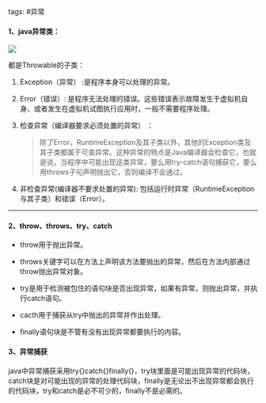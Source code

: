 tags: #异常

#### 1、java异常类：

![](https://syske-pic-bed.oss-cn-hangzhou.aliyuncs.com/imgs/images/Throwable.png)

都是Throwable的子类： 

1. Exception（异常） :是程序本身可以处理的异常。 

2. Error（错误）: 是程序无法处理的错误。这些错误表示故障发生于虚拟机自身、或者发生在虚拟机试图执行应用时，一般不需要程序处理。

3. 检查异常（编译器要求必须处置的异常） ：  

   > 除了Error，RuntimeException及其子类以外，其他的Exception类及其子类都属于可查异常。这种异常的特点是Java编译器会检查它，也就是说，当程序中可能出现这类异常，要么用try-catch语句捕获它，要么用throws子句声明抛出它，否则编译不会通过。

4. 非检查异常(编译器不要求处置的异常): 包括运行时异常（RuntimeException与其子类）和错误（Error）。

---

 #### 2、throw、throws、try、catch
- throw用于抛出异常。

- throws关键字可以在方法上声明该方法要抛出的异常，然后在方法内部通过throw抛出异常对象。
- try是用于检测被包住的语句块是否出现异常，如果有异常，则抛出异常，并执行catch语句。
- cacth用于捕获从try中抛出的异常并作出处理。
- finally语句块是不管有没有出现异常都要执行的内容。

 #### 3、异常捕获
 java中异常捕获采用try{}catch{}finally{}，try块里面是可能出现异常的代码块，catch块是对可能出现的异常的处理代码块，finally是无论出不出现异常都会执行的代码块，try和catch是必不可少的，finally不是必需的。 